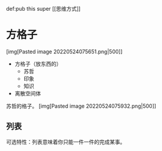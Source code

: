 def:pub this super [[思维方式]]

# 方格子

[img[Pasted image 20220524075651.png|500]]
- 方格子（放东西的）
	- 苏哲
	- 印象
	- 知识
- 离散空间体

苏哲的格子。
[img[Pasted image 20220524075932.png|500]]

## 列表

可选特性：列表意味着你只能一件一件的完成某事。